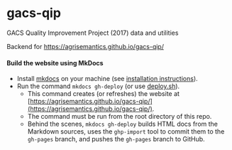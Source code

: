 # gacs-qip
GACS Quality Improvement Project (2017) data and utilities

Backend for https://agrisemantics.github.io/gacs-qip/

#### Build the website using MkDocs

* Install [mkdocs](http://mkdocs.org) on your machine (see [installation instructions](http://www.mkdocs.org/#installation)).
* Run the command `mkdocs gh-deploy` (or use [deploy.sh](https://github.com/agrisemantics/gacs-qip/blob/master/deploy.sh)).  
    * This command creates (or refreshes) the website at [https://agrisemantics.github.io/gacs-qip/](https://agrisemantics.github.io/gacs-qip/).  
    * The command must be run from the root directory of this repo.  
    * Behind the scenes, `mkdocs gh-deploy` builds HTML docs from the Markdown sources, uses the `ghp-import` tool to commit them to the `gh-pages` branch, and pushes the `gh-pages` branch to GitHub.

